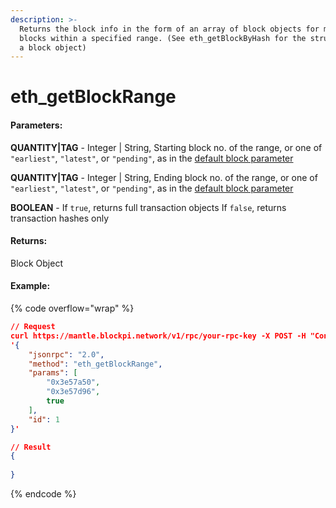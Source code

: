 ```yaml
---
description: >-
  Returns the block info in the form of an array of block objects for multiple
  blocks within a specified range. (See eth_getBlockByHash for the structure of
  a block object)
---
```


# eth\_getBlockRange

#### **Parameters:**

**QUANTITY|TAG** - Integer | String, Starting block no. of the range, or one of `"earliest"`, `"latest"`, or `"pending"`, as in the [default block parameter](https://ethereum.org/en/developers/docs/apis/json-rpc/#default-block)

**QUANTITY|TAG** - Integer | String, Ending block no. of the range, or one of `"earliest"`, `"latest"`, or `"pending"`, as in the [default block parameter](https://ethereum.org/en/developers/docs/apis/json-rpc/#default-block)

**BOOLEAN** - If `true`, returns full transaction objects If `false`, returns transaction hashes only

#### **Returns:**

Block Object

#### Example:

{% code overflow="wrap" %}
```json
// Request
curl https://mantle.blockpi.network/v1/rpc/your-rpc-key -X POST -H "Content-Type: application/json" --data 
'{
    "jsonrpc": "2.0",
    "method": "eth_getBlockRange",
    "params": [
        "0x3e57a50",
        "0x3e57d96",
        true
    ],
    "id": 1
}'

// Result
{
    
}
```
{% endcode %}
